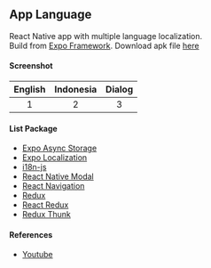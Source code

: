 ## App Language ###

React Native app with multiple language localization.  
Build from [Expo Framework](https://expo.dev/). Download apk file [here]()

#### Screenshot ####
| English | Indonesia | Dialog |
| :---: | :---: | :---: |
| 1 | 2 | 3 |

#### List Package ####
- [Expo Async Storage](https://docs.expo.dev/versions/latest/sdk/async-storage/)
- [Expo Localization](https://docs.expo.dev/versions/v47.0.0/sdk/localization/)
- [i18n-js](https://www.npmjs.com/package/i18n-js)
- [React Native Modal](https://github.com/react-native-modal/react-native-modal)
- [React Navigation](https://reactnavigation.org/)
- [Redux](https://redux.js.org/)
- [React Redux](https://react-redux.js.org/)
- [Redux Thunk](https://github.com/reduxjs/redux-thunk)

#### References ####
- [Youtube](https://www.youtube.com/watch?v=NqhXtRRm8kY)